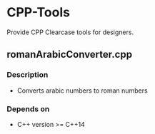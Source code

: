 # CPP-Tools

Provide CPP Clearcase tools for designers.

## romanArabicConverter.cpp

### Description
* Converts arabic numbers to roman numbers

### Depends on
* C++ version >= C++14
